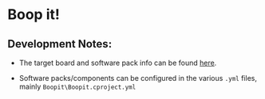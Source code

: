 # Boop it!

## Development Notes:

- The target board and software pack info can be found [here](https://www.keil.arm.com/boards/stmicroelectronics-stm32f746g-discovery-rev1-10f2e4c/features/).

- Software packs/components can be configured in the various `.yml` files, mainly `Boopit\Boopit.cproject.yml`